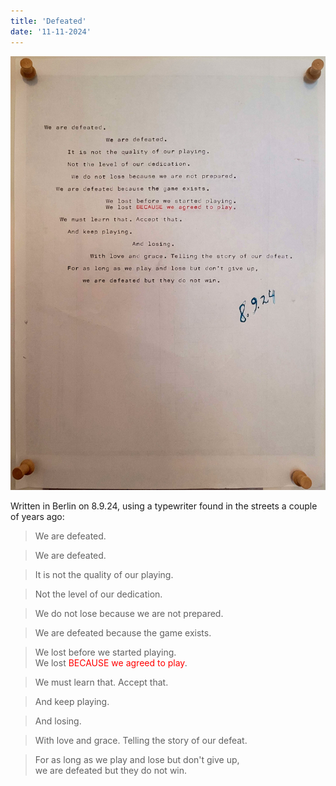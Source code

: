 ```yaml
---
title: 'Defeated'
date: '11-11-2024'
---
```


![Defeated](defeated.jpg)

Written in Berlin on 8.9.24, using a typewriter found in the streets a couple of years ago:

> We are defeated.

> We are defeated.

> It is not the quality of our playing.

> Not the level of our dedication.

> We do not lose because we are not prepared.

> We are defeated because the game exists.

> We lost before we started playing. <br />
> We lost <font style="color: red">BECAUSE we agreed to play</font>.

> We must learn that. Accept that.

> And keep playing.

> And losing.

> With love and grace. Telling the story of our defeat.

> For as long as we play and lose but don't give up,<br />we are defeated but they do not win.